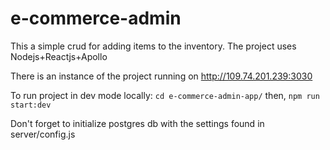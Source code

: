 # e-commerce-admin

This a simple crud for adding items to the inventory. 
The project uses Nodejs+Reactjs+Apollo

There is an instance of the project running on http://109.74.201.239:3030

To run project in dev mode locally:
`cd e-commerce-admin-app/`
then, 
`npm run start:dev`

Don't forget to initialize postgres db with the settings found in server/config.js
